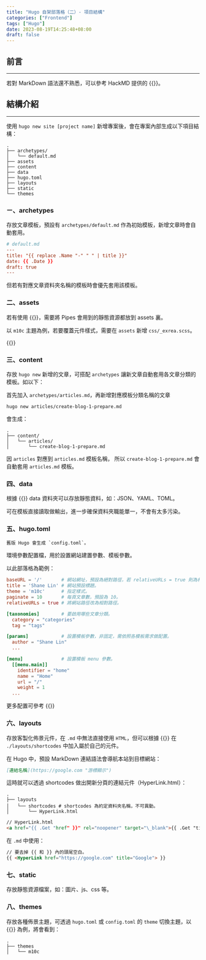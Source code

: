 ```yaml
---
title: "Hugo 自架部落格（二）- 項目結構"
categories: ["Frontend"]
tags: ["Hugo"]
date: 2023-08-19T14:25:48+08:00
draft: false
---
```


## 前言

---

若對 MarkDown 語法還不熟悉，可以參考 HackMD 提供的 {{<NewTabLink href="https://hackmd.io/@eMP9zQQ0Qt6I8Uqp2Vqy6w/SyiOheL5N/%2FBVqowKshRH246Q7UDyodFA?type=book" title="MarkDown語法大全">}}。

## 結構介紹

---

使用 `hugo new site [project name]` 新增專案後，會在專案內部生成以下項目結構：

```shell
.
├── archetypes/
│   └── default.md
├── assets
├── content
├── data
├── hugo.toml
├── layouts
├── static
└── themes
```

### ㄧ、archetypes

存放文章模板，預設有 `archetypes/default.md` 作為初始模板，新增文章時會自動套用。

```toml
# default.md
---
title: "{{ replace .Name "-" " " | title }}"
date: {{ .Date }}
draft: true
---
```

但若有對應文章資料夾名稱的模板時會優先套用該模板。

### 二、assets

若有使用 {{<NewTabLink href="https://gohugo.io/hugo-pipes/introduction/" title="Hugo Pipes">}}，需要將 Pipes 會用到的靜態資源都放到 assets 裏。

以 `m10c` 主題為例，若要覆蓋元件樣式，需要在 `assets` 新增 `css/_exrea.scss`。

{{<NewTabLink href="https://discourse.gohugo.io/t/difference-between-asset-and-static-folder/41203" title="Difference between asset and static folder?">}}

### 三、content

存放 `hugo new` 新增的文章，可搭配 `archetypes` 讓新文章自動套用各文章分類的模板。如以下：

首先加入 `archetypes/articles.md`，再新增對應模板分類名稱的文章

```shell
hugo new articles/create-blog-1-prepare.md
```

會生成：

```shell
.
├── content/
│   └── articles/
│       └── create-blog-1-prepare.md
```

因 `articles` 對應到 `articles.md` 模板名稱， 所以 `create-blog-1-prepare.md` 會自動套用 `articles.md` 模板。

### 四、data

根據 {{<NewTabLink href="https://www.youtube.com/watch?v=FyPgSuwIMWQ&t=69s" title="官方介紹">}} data 資料夾可以存放靜態資料，如：JSON、YAML、TOML。

可在模板直接讀取做輸出，進一步確保資料夾職能單一，不會有太多污染。

### 五、hugo.toml

```shell
舊版 Hugo 會生成 `config.toml`。
```

環境參數配置檔，用於設置網站建置參數、模板參數。

以此部落格為範例：

```toml
baseURL = '/'       # 網站網址，預設為絕對路徑，若 relativeURLs = true 則為相對路徑。
title = 'Shane Lin' # 網站預設標題。
theme = 'm10c'      # 指定樣式。
paginate = 10       # 每頁文章數，預設為 10。
relativeURLs = true # 將網站路徑改為相對路徑。

[taxonomies]        # 要啟用哪些文章分類。
  category = "categories"
  tag = "tags"

[params]            # 設置模板參數，非固定，需依照各模板需求做配置。
  author = "Shane Lin"
  ...

[menu]              # 設置模板 menu 參數。
  [[menu.main]]
    identifier = "home"
    name = "Home"
    url = "/"
    weight = 1
  ...
```

更多配置可參考 {{<NewTabLink href="https://gohugo.io/getting-started/configuration/#all-configuration-settings" title="Configure Hugo">}}

### 六、layouts

存放客製化佈景元件，在 `.md` 中無法直接使用 `HTML`，但可以根據 {{<NewTabLink href="https://gohugo.io/templates/shortcode-templates/" title="Create your own shortcodes">}} 在 `./layouts/shortcodes` 中加入屬於自己的元件。

在 Hugo 中，預設 MarkDown 連結語法會導航本站到目標網站：

```md
[連結名稱](https://google.com "游標顯示")
```

這時就可以透過 shortcodes 做出開新分頁的連結元件（HyperLink.html）：

```shell
.
├── layouts
│   └── shortcodes # shortcodes 為約定資料夾名稱，不可異動。
│       └── HyperLink.html

```

```md
// HyperLink.html
<a href="{{ .Get "href" }}" rel="noopener" target="\_blank">{{ .Get "title" }}</a>
```

在 `.md` 中使用：

```md
// 要去掉 {{ 和 }} 內的頭尾空白。
{{ <HyperLink href="https://google.com" title="Google"> }}
```

### 七、static

存放靜態資源檔案，如：圖片、js、css 等。

### 八、themes

存放各種佈景主題，可透過 `hugo.toml` 或 `config.toml` 的 `theme` 切換主題，以 {{<NewTabLink href="https://shanelin-blog.com/articles/create-blog-1-prepare/" title="Hugo 自架部落格（一）- 準備">}} 為例，將會看到：

```shell
.
├── themes
│   └── m10c
```